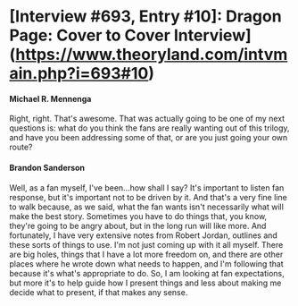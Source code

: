 # [Interview #693, Entry #10]: Dragon Page: Cover to Cover Interview](https://www.theoryland.com/intvmain.php?i=693#10)

#### Michael R. Mennenga

Right, right. That's awesome. That was actually going to be one of my next questions is: what do you think the fans are really wanting out of this trilogy, and have you been addressing some of that, or are you just going your own route?

#### Brandon Sanderson

Well, as a fan myself, I've been...how shall I say? It's important to listen fan response, but it's important not to be driven by it. And that's a very fine line to walk because, as we said, what the fan wants isn't necessarily what will make the best story. Sometimes you have to do things that, you know, they're going to be angry about, but in the long run will like more. And fortunately, I have very extensive notes from Robert Jordan, outlines and these sorts of things to use. I'm not just coming up with it all myself. There are big holes, things that I have a lot more freedom on, and there are other places where he wrote down what needs to happen, and I'm following that because it's what's appropriate to do. So, I am looking at fan expectations, but more it's to help guide how I present things and less about making me decide what to present, if that makes any sense.

